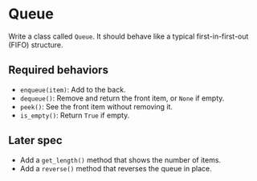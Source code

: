 # Queue

Write a class called `Queue`. It should behave like a typical first-in-first-out (FIFO) structure.

## Required behaviors

- `enqueue(item)`: Add to the back.
- `dequeue()`: Remove and return the front item, or `None` if empty.
- `peek()`: See the front item without removing it.
- `is_empty()`: Return `True` if empty.

## Later spec

- Add a `get_length()` method that shows the number of items.
- Add a `reverse()` method that reverses the queue in place.
